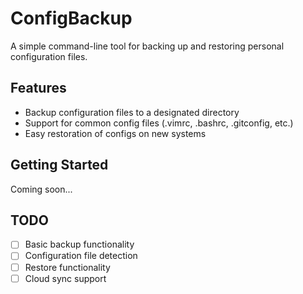 # ConfigBackup

A simple command-line tool for backing up and restoring personal configuration files.

## Features

- Backup configuration files to a designated directory
- Support for common config files (.vimrc, .bashrc, .gitconfig, etc.)
- Easy restoration of configs on new systems

## Getting Started

Coming soon...

## TODO

- [ ] Basic backup functionality
- [ ] Configuration file detection
- [ ] Restore functionality
- [ ] Cloud sync support